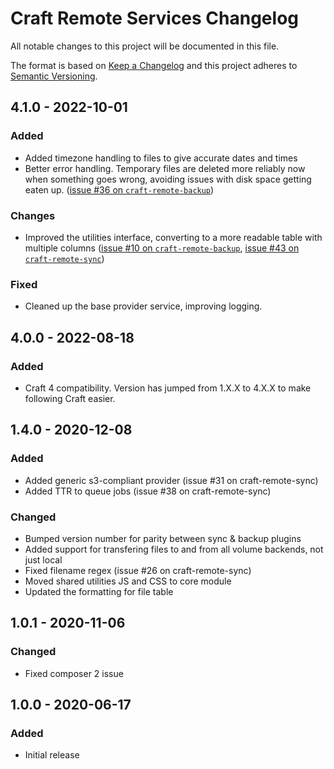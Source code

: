 # Craft Remote Services Changelog

All notable changes to this project will be documented in this file.

The format is based on [Keep a Changelog](http://keepachangelog.com/) and this project adheres to [Semantic Versioning](http://semver.org/).

## 4.1.0 - 2022-10-01

### Added

- Added timezone handling to files to give accurate dates and times
- Better error handling. Temporary files are deleted more reliably now when something goes wrong, avoiding issues with disk space getting eaten up. ([issue #36 on `craft-remote-backup`](https://github.com/weareferal/craft-remote-backup/issues/36))

### Changes

- Improved the utilities interface, converting to a more readable table with multiple columns ([issue #10 on `craft-remote-backup`](https://github.com/weareferal/craft-remote-backup/issues/10), [issue #43 on `craft-remote-sync`](https://github.com/weareferal/craft-remote-sync/issues/43))

### Fixed

- Cleaned up the base provider service, improving logging.

## 4.0.0 - 2022-08-18

### Added

- Craft 4 compatibility. Version has jumped from 1.X.X to 4.X.X to make following Craft easier.

## 1.4.0 - 2020-12-08

### Added

- Added generic s3-compliant provider (issue #31 on craft-remote-sync)
- Added TTR to queue jobs (issue #38 on craft-remote-sync)

### Changed

- Bumped version number for parity between sync & backup plugins
- Added support for transfering files to and from all volume backends, not just local
- Fixed filename regex (issue #26 on craft-remote-sync)
- Moved shared utilities JS and CSS to core module
- Updated the formatting for file table

## 1.0.1 - 2020-11-06

### Changed

- Fixed composer 2 issue

## 1.0.0 - 2020-06-17

### Added

- Initial release
